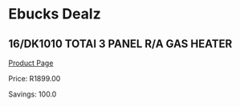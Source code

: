 
# Ebucks Dealz
## 16/DK1010 TOTAI 3 PANEL R/A GAS HEATER
[Product Page](https://www.ebucks.com/web/shop/productSelected.do?prodId=1191159735&catId=1157551316)

Price: R1899.00

Savings: 100.0


	